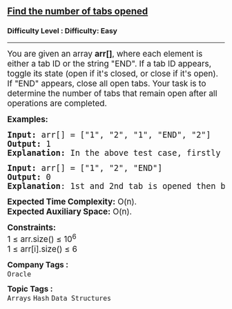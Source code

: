 <h2><a href="https://www.geeksforgeeks.org/problems/tiger-zinda-hai5531/1?page=1&company=Oracle&sortBy=difficulty">Find the number of tabs opened</a></h2><h3>Difficulty Level : Difficulty: Easy</h3><hr><div class="problems_problem_content__Xm_eO"><p><span style="font-size: 18.6667px;">You are given an array <strong>arr[]</strong>, where each element is either a tab ID or the string "END". If a tab ID appears, toggle its state (open if it's closed, or close if it's open). If "END" appears, close all open tabs. Your task is to determine the number of tabs that remain open after all operations are completed.</span></p>
<p><span style="font-size: 14pt;"><strong>Examples:</strong></span></p>
<pre><span style="font-size: 14pt;"><strong>Input:</strong> arr[] = ["1", "2", "1", "END", "2"]
<strong>Output:</strong> 1
<strong>Explanation: </strong>In the above test case, firstly tab 1st is opened then 2nd is opened then 1st is closed then all are closed then again 2nd is opened.
</span></pre>
<pre><span style="font-size: 14pt;"><strong>Input:</strong> arr[] = ["1", "2", "END"]
<strong>Output:</strong> 0<br><strong>Explanation</strong>: 1st and 2nd tab is opened then both closed so zero tabs open at last,<br></span></pre>
<p><span style="font-size: 14pt;"><strong>Expected Time Complexity:</strong> O(n).<br><strong>Expected Auxiliary Space:</strong> O(n).</span></p>
<p><span style="font-size: 14pt;"><strong>Constraints:<br></strong>1 ≤ arr.size() ≤ 10<sup>6<br></sup></span><span style="font-size: 14pt;">1 ≤ arr[i].size() ≤ 6</span></p></div><p><span style=font-size:18px><strong>Company Tags : </strong><br><code>Oracle</code>&nbsp;<br><p><span style=font-size:18px><strong>Topic Tags : </strong><br><code>Arrays</code>&nbsp;<code>Hash</code>&nbsp;<code>Data Structures</code>&nbsp;